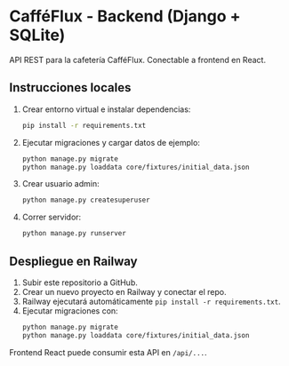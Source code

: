 # CafféFlux - Backend (Django + SQLite)

API REST para la cafetería CafféFlux. Conectable a frontend en React.

## Instrucciones locales
1. Crear entorno virtual e instalar dependencias:
   ```bash
   pip install -r requirements.txt
   ```
2. Ejecutar migraciones y cargar datos de ejemplo:
   ```bash
   python manage.py migrate
   python manage.py loaddata core/fixtures/initial_data.json
   ```
3. Crear usuario admin:
   ```bash
   python manage.py createsuperuser
   ```
4. Correr servidor:
   ```bash
   python manage.py runserver
   ```

## Despliegue en Railway
1. Subir este repositorio a GitHub.
2. Crear un nuevo proyecto en Railway y conectar el repo.
3. Railway ejecutará automáticamente `pip install -r requirements.txt`.
4. Ejecutar migraciones con:
   ```bash
   python manage.py migrate
   python manage.py loaddata core/fixtures/initial_data.json
   ```

Frontend React puede consumir esta API en `/api/...`.
